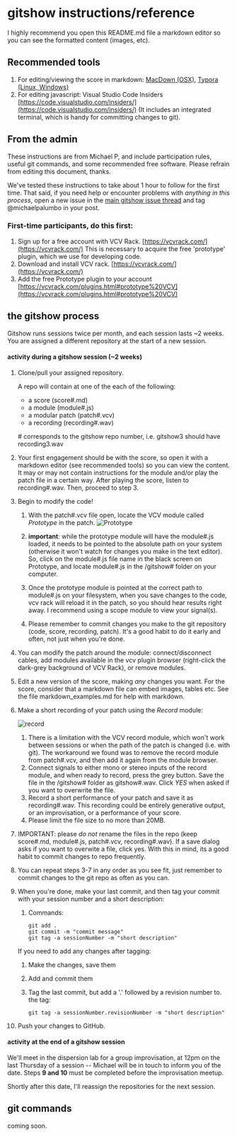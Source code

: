 # gitshow instructions/reference

I highly recommend you open this README.md file a markdown editor so you can see the formatted content (images, etc). 
## Recommended tools
1. For editing/viewing the score in markdown: [MacDown (OSX)](https://macdown.uranusjr.com/), [Typora (Linux, Windows)](https://alternativeto.net/software/typora/)
2. For editing javascript: Visual Studio Code Insiders [https://code.visualstudio.com/insiders/](https://code.visualstudio.com/insiders/) (It includes an integrated terminal, which is handy for committing changes to git). 


## From the admin
These instructions are from Michael P, and include participation rules, useful git commands, and some recommended free software. Please refrain from editing this document, thanks. 

We've tested these instructions to take about 1 hour to follow for the first time. That said, if you need help or encounter problems with *anything in this process*, open a new issue in the [main gitshow issue thread](https://github.com/dispersionlab/gitshow/issues) and tag @michaelpalumbo in your post. 

### First-time participants, do this first:
1. Sign up for a free account with VCV Rack. [https://vcvrack.com/](https://vcvrack.com/) This is necessary to acquire the free 'prototype' plugin, which we use for developing code. 
2. Download and install VCV rack. [https://vcvrack.com/](https://vcvrack.com/)
3. Add the free Prototype plugin to your account [https://vcvrack.com/plugins.html#prototype%20VCV](https://vcvrack.com/plugins.html#prototype%20VCV)


## the gitshow process
Gitshow runs sessions twice per month, and each session lasts ~2 weeks. You are assigned a different repository at the start of a new session. 

#### activity during a gitshow session (~2 weeks)

1. Clone/pull your assigned repository.

	A repo will contain at one of the each of the following:
	- a score (score#.md)
	- a module (module#.js)
	- a modular patch (patch#.vcv)
	- a recording (recording#.wav)
	
	\# corresponds to the gitshow repo number, i.e. gitshow3 should have recording3.wav

2. Your first engagement should be with the score, so open it with a markdown editor (see recommended tools) so you can view the content. It may or may not contain instructions for the module and/or play the patch file in a certain way. After playing the score, listen to recording#.wav. Then, proceed to step 3. 

3. Begin to modify the code! 
	1. With the patch#.vcv file open, locate the VCV module called *Prototype* in the patch. ![*Prototype*](/Users/mp/_gitshows/gitShow1/admin/prototypeModule.jpeg)	
	
	2. **important**: while the prototype module will have the module#.js loaded, it needs to be pointed to the absolute path on your system (otherwise it won't watch for changes you make in the text editor). So, click on the module#.js file name in the black screen on Prototype, and locate module#.js in the /gitshow# folder on your computer. 
	
	3. Once the prototype module is pointed at the correct path to module#.js on your filesystem, when you save changes to the code, vcv rack will reload it in the patch, so you should hear results right away. I recommend using a scope module to view your signal(s). 
	
	4. Please remember to commit changes you make to the git repository (code, score, recording, patch). It's a good habit to do it early and often, not just when you're done. 

4. You can modify the patch around the module: connect/disconnect cables, add modules available in the vcv plugin browser (right-click the dark-grey background of VCV Rack), or remove modules. 
	
5. Edit a new version of the score, making *any* changes you want. For the score, consider that a markdown file can embed images, tables etc. See the file markdown_examples.md for help with markdown. 

6. Make a short recording of your patch using the *Record* module:

	![record](/Users/mp/_gitshows/gitShow1/admin/recordModule.jpeg)
	
	1. There is a limitation with the VCV record module, which won't work between sessions or when the path of the patch is changed (i.e. with git). The workaround we found was to remove the record module from patch#.vcv, and then add it again from the module browser. 
	2. Connect signals to either mono or stereo inputs of the record module, and when ready to record, press the grey button. Save the file in the /gitshow# folder as gitshow#.wav. Click *YES* when asked if you want to overwrite the file. 
	3.  Record a short performance of your patch and save it as recording#.wav. This recording could be entirely generative output, or an improvisation, or a performance of your score. 
	4. Please limit the file size to no more than 20MB. 

7. IMPORTANT: please *do not* rename the files in the repo (keep score#.md, module#.js, patch#.vcv, recording#.wav). If a save dialog asks if you want to overwite a file, click yes. With this in mind, its a good habit to commit changes to repo frequently.  

8. You can repeat steps 3-7 in any order as you see fit, just remember to commit changes to the git repo as often as you can. 

9. When you're done, make your last commit, and then tag your commit with your session number and a short description:

	1. Commands:

		```shell
		git add .
		git commit -m "commit message"
		git tag -a sessionNumber -m "short description"
		```
	
	If you need to add any changes after tagging:
	
	1. Make the changes, save them
	2. Add and commit them
	3. Tag the last commit, but add a '.' followed by a revision number to. the tag:

		```shell
		git tag -a sessionNumber.revisionNumber -m "short description"

10. Push your changes to GitHub. 

#### activity at the end of a gitshow session

We'll meet in the dispersion lab for a group improvisation, at 12pm on the last Thursday of a session -- Michael will be in touch to inform you of the date. Steps **9 and 10** must be completed before the improvisation meetup. 

Shortly after this date, I'll reassign the repositories for the next session.  



## git commands
coming soon.

	